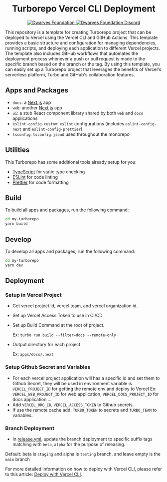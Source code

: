 
<h1 align="center">
  Turborepo Vercel CLI Deployment
</h1>
<p align="center">
    <a href="https://github.com/dwarvesf">
        <img src="https://img.shields.io/badge/-make%20by%20dwarves-%23e13f5e?style=for-the-badge&logo=data:image/png;base64,iVBORw0KGgoAAAANSUhEUgAAACwAAAAsBAMAAADsqkcyAAAAD1BMVEUAAAD///////////////+PQt5oAAAABXRSTlMAQL//gOnhmfMAAAAJcEhZcwAAHsIAAB7CAW7QdT4AAACYSURBVHicndLRDYJAEIThMbGAI1qAYAO6bAGXYP81uSGBk+O/h3Mev4dhWJCkYZqreOi1xoh0eSIvoCaBRjc1B9+I31g9Z2aJ5jkOsYScBW8zDerO/fObnY/FiTl3caOEH2nMzpyZhezIlgqXr2OlOX617Up/nHnPUg0+LHl18YO50d3ghOy1ioeIq1ceTypsjpvYeJohfQEE5WtH+OEYkwAAAABJRU5ErkJggg==&&logoColor=white" alt="Dwarves Foundation" />
    </a>
    <a href="https://discord.gg/dwarvesv">
        <img src="https://img.shields.io/badge/-join%20the%20community-%235865F2?style=for-the-badge&logo=discord&&logoColor=white" alt="Dwarves Foundation Discord" />
    </a>
</p>

This repository is a template for creating Turborepo project that can be deployed to Vercel using the Vercel CLI and GitHub Actions. This template provides a basic structure and configuration for managing dependencies, running scripts, and deploying each application to different Vercel projects. The template also includes GitHub workflows that automates the deployment process whenever a push or pull request is made to the specific branch based on the branch or the tag. By using this template, you can easily set up a Turborepo project that leverages the benefits of Vercel's serverless platform, Turbo and GitHub's collaboration features.

## Apps and Packages

- `docs`: a [Next.js](https://nextjs.org/) app
- `web`: another [Next.js](https://nextjs.org/) app
- `ui`: a stub React component library shared by both `web` and `docs` applications
- `eslint-config-custom`: `eslint` configurations (includes `eslint-config-next` and `eslint-config-prettier`)
- `tsconfig`: `tsconfig.json`s used throughout the monorepo

## Utilities

This Turborepo has some additional tools already setup for you:

- [TypeScript](https://www.typescriptlang.org/) for static type checking
- [ESLint](https://eslint.org/) for code linting
- [Prettier](https://prettier.io) for code formatting

## Build

To build all apps and packages, run the following command:

```bash
cd my-turborepo
yarn build
```

## Develop

To develop all apps and packages, run the following command:

```bash
cd my-turborepo
yarn dev
```

## Deployment

### Setup in Vercel Project

- Get vercel project id, vercel team, and vercel organization id.
- Set up Vercel Access Token to use in CI/CD
- Set up Build Command at the root of project.
  
  Ex: `turbo run build --filter=docs --remote-only`

- Output directory for each project

  Ex: `apps/docs/.next`

### Setup Github Secret and Variables

- For each vercel project application will has a specific id and set them to Github Secret, they will be used in environment variable is `VERCEL_PROJECT_ID` for getting the remote env and deploy to Vercel
  Ex: `VERCEL_WEB_PROJECT_ID` for web application, `VERCEL_DOCS_PROJECT_ID` for docs application ...
- Add `VERCEL_ORG_ID`, `VERCEL_ACCESS_TOKEN` to Github secrets.
- If use the remote cache add: `TURBO_TOKEN` to secrets and `TURBO_TEAM` to variables.

### Branch Deployment

- In [release.yml](./.github/workflows/release.yml), update the branch deployment to specific suffix tags matching with `beta`, `alpha` for the purpose of releasing.

Default: beta is `staging` and alpha is `testing` branch, and leave empty is the `main` branch

For more detailed information on how to deploy with Vercel CLI, please refer to this article: [Deploy with Vercel CLI](https://brain.d.foundation/Engineering/DevOps/Deploy+Branch+with+Vercel+CLI).
